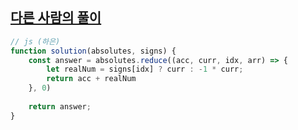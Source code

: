## [다른 사람의 풀이](https://school.programmers.co.kr/learn/courses/30/lessons/76501)

```js
// js (하은)
function solution(absolutes, signs) {
    const answer = absolutes.reduce((acc, curr, idx, arr) => {
        let realNum = signs[idx] ? curr : -1 * curr;
        return acc + realNum
    }, 0)
    
    return answer;
}
```
